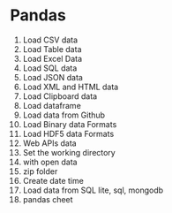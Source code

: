 # Pandas

1. Load CSV data
2. Load Table data
3. Load Excel Data
4. Load SQL data
5. Load JSON data
6. Load XML and HTML data
7. Load Clipboard data
8. Load dataframe
9. Load data from Github
10. Load Binary data Formats
11. Load HDF5 data Formats
12. Web APIs data
13. Set the working directory
14. with open data
15. zip folder
16. Create date time
17. Load data from SQL lite, sql, mongodb
18. pandas cheet
